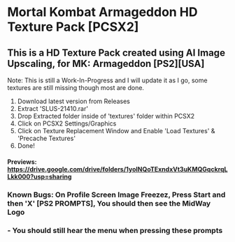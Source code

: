 # Mortal Kombat Armageddon HD Texture Pack [PCSX2]

## This is a HD Texture Pack created using AI Image Upscaling, for MK: Armageddon [PS2][USA]

  Note: This is still a Work-In-Progress and I will update it as I go, some textures are still missing though most are done.
  
1) Download latest version from Releases
2) Extract 'SLUS-21410.rar' 
3) Drop Extracted folder inside of 'textures' folder within PCSX2
4) Click on PCSX2 Settings/Graphics
5) Click on Texture Replacement Window and Enable 'Load Textures' & 'Precache Textures'
6) Done!
 
 #### Previews: https://drive.google.com/drive/folders/1yolNQoTExndxVt3uKMQGqckrqLLkk000?usp=sharing

### Known Bugs: On Profile Screen Image Freezez, Press Start and then 'X' [PS2 PROMPTS], You should then see the MidWay Logo
###  - You should still hear the menu when pressing these prompts
